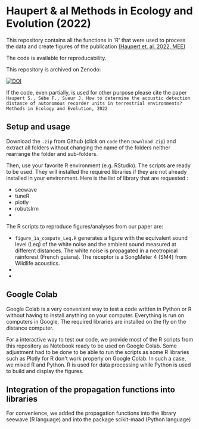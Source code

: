 # Haupert & al Methods in Ecology and Evolution (2022)

This repository contains all the functions in 'R' that were used to process the data and create figures of the publication 
[(Haupert et. al. 2022, MEE)](https://www.to.be.defined.fr)

The code is available for reproducability.

This repository is archived on Zenodo:

[![DOI](https://zenodo.org/badge/DOI/XXXX/zenodo.XXXXXX.svg)](https://doi.org/10.5281/zenodo.3530203)

If the code, even partially, is used for other purpose please cite the paper `Haupert S., Sèbe F., Sueur J. How to determine the acoustic detection 
distance of autonomous recorder units in terrestrial environments? Methods in Ecology and Evolution, 2022`

## Setup and usage

Download the `.zip` from Github (click on `code` then `Download Zip`) and extract all folders without changing the name of the folders neither rearrange the folder
and sub-folders.

Then, use your favorite R environment (e.g. RStudio). The scripts are ready to be used. They will installed the required libraries if they are not already installed
in your environment. Here is the list of library that are requested :
* seewave
* tuneR
* plotly
* robutslrm
* 

The R scripts to reproduce figures/analyses from our paper are:
 
* `figure_1a_compute_Leq.R` generates a figure with the equivalent sound level (Leq) of the white noise and the ambient sound measured at different distances. The white noise is propagated in a neotropical rainforest (French guiana). The receptor is a SongMeter 4 (SM4) from Wildlife acoustics.   
*
*

## Google Colab

Google Colab is a very convenient way to test a code written in Python or R without having to install anything on your computer. Everything is run on computers 
in Google. The required libraries are installed on the fly on the distance computer.

For a interactive way to test our code, we provide most of the R scripts from this repository as Notebook ready to be used on Google Colab. Some adjustment had 
to be done to be able to run the scripts as some R libraries such as Plotly for R don't work properly on Google Colab. In such a case, we mixed R and Python. R 
is used for data processing while Python is used to build and display the figures.

## Integration of the propagation functions into libraries

For convenience, we added the propagation functions into the library seewave (R language) and into the package scikit-maad (Python language)


